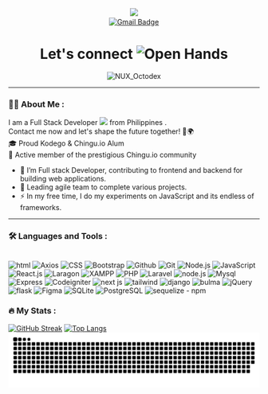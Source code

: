 <div id="header" align="center">
  <img src="https://media.giphy.com/media/M9gbBd9nbDrOTu1Mqx/giphy.gif" width="100"/>

  <div id="badges">
  
  <a target="_blank" href="avecillajason77@gmail.com">
    <img src="https://img.shields.io/badge/Email-whitesmoke?style=for-the-badge&logo=gmail&logoColor=red" alt="Gmail Badge"/>
  </a>

</div>

  <h1>
  Let's connect
  <img src="https://raw.githubusercontent.com/Tarikul-Islam-Anik/Animated-Fluent-Emojis/master/Emojis/Hand%20gestures/Open%20Hands.png" alt="Open Hands" width="50" height="50" />
</h1>
</div>
  <div align="center">
      <img src="https://user-images.githubusercontent.com/74038190/212741999-016fddbd-617a-4448-8042-0ecf907aea25.gif" width="400" alt="NUX_Octodex">
  </div>
  
  ---

### :man_technologist: About Me :
I am a Full Stack Developer <img src="https://media.giphy.com/media/WUlplcMpOCEmTGBtBW/giphy.gif" width="30"> from Philippines .<br>
Contact me now and let's shape the future together! 💌🌍 <br>
🎓 Proud Kodego & Chingu.io Alum <br>
🚀 Active member of the prestigious Chingu.io community <br>
- :telescope: I’m  Full stack Developer, contributing to frontend and backend for building web applications.
- :seedling: Leading agile team to complete various projects.
- :zap: In my free time, I do my experiments on JavaScript and its endless of frameworks.







  
  
---

### :hammer_and_wrench: Languages and Tools :
<div>


  <br>
<img alt='html' src='https://img.shields.io/badge/html-inactive.svg?style=for-the-badge&logo=html5&logoColor' />
<img alt='Axios' src='https://img.shields.io/badge/Axios-inactive.svg?style=for-the-badge&logo=Axios&logoColor' />
<img alt='CSS' src='https://img.shields.io/badge/CSS-inactive.svg?style=for-the-badge&logo=CSS&logoColor' />
<img alt='Bootstrap' src='https://img.shields.io/badge/Bootstrap-inactive.svg?style=for-the-badge&logo=Bootstrap&logoColor' />
<img alt='Github' src='https://img.shields.io/badge/Github-inactive.svg?style=for-the-badge&logo=Github&logoColor' />
<img alt='Git' src='https://img.shields.io/badge/Git-inactive.svg?style=for-the-badge&logo=Git&logoColor' />
<img alt='Node.js' src='https://img.shields.io/badge/Node.js-inactive.svg?style=for-the-badge&logo=Node.js&logoColor' />
<img alt='JavaScript' src='https://img.shields.io/badge/JavaScript-inactive.svg?style=for-the-badge&logo=JavaScript&logoColor' />
<img alt='React.js' src='https://img.shields.io/badge/React.js-inactive.svg?style=for-the-badge&logo=React&logoColor' />
<img alt='Laragon' src='https://img.shields.io/badge/Laragon-inactive.svg?style=for-the-badge&logo=Laragon&logoColor' />
<img alt='XAMPP' src='https://img.shields.io/badge/XAMPP-inactive.svg?style=for-the-badge&logo=XAMPP&logoColor' />
<img alt='PHP' src='https://img.shields.io/badge/PHP-inactive.svg?style=for-the-badge&logo=PHP&logoColor' />
<img alt='Laravel' src='https://img.shields.io/badge/Laravel-inactive.svg?style=for-the-badge&logo=Laravel&logoColor' />
<img alt='node.js' src='https://img.shields.io/badge/node.js-inactive.svg?style=for-the-badge&logo=node.js&logoColor' />
<img alt='Mysql' src='https://img.shields.io/badge/Mysql-inactive.svg?style=for-the-badge&logo=Mysql&logoColor' />
<img alt='Express' src='https://img.shields.io/badge/Express-inactive.svg?style=for-the-badge&logo=Express&logoColor' />
<img alt='Codeigniter' src='https://img.shields.io/badge/Codeigniter-inactive.svg?style=for-the-badge&logo=Codeigniter&logoColor' />
<img alt='next js' src='https://img.shields.io/badge/next js-inactive.svg?style=for-the-badge&logo=next.js&logoColor' />
<img alt='tailwind' src='https://img.shields.io/badge/tailwind-inactive.svg?style=for-the-badge&logo=tailwindcss&logoColor' />
<img alt='django' src='https://img.shields.io/badge/django-inactive.svg?style=for-the-badge&logo=django&logoColor' />
<img alt='bulma' src='https://img.shields.io/badge/bulma-inactive.svg?style=for-the-badge&logo=bulma&logoColor' />
<img alt='jQuery' src='https://img.shields.io/badge/jQuery-inactive.svg?style=for-the-badge&logo=jQuery&logoColor' />
<img alt='flask' src='https://img.shields.io/badge/flask-inactive.svg?style=for-the-badge&logo=flask&logoColor' />
<img alt='Figma' src='https://img.shields.io/badge/Figma-inactive.svg?style=for-the-badge&logo=Figma&logoColor' />
<img alt='SQLite' src='https://img.shields.io/badge/SQLite-inactive.svg?style=for-the-badge&logo=SQLite&logoColor' />
<img alt='PostgreSQL' src='https://img.shields.io/badge/PostgreSQL-inactive.svg?style=for-the-badge&logo=PostgreSQL&logoColor' />
<img alt='sequelize - npm' src='https://img.shields.io/badge/sequelize - npm-inactive.svg?style=for-the-badge&logo=sequelize - npm&logoColor' />
  <br>

  ### :fire: My Stats :
[![GitHub Streak](https://github-readme-streak-stats.herokuapp.com?user=jasonavecilla)](https://git.io/streak-stats)
[![Top Langs](https://github-readme-stats.vercel.app/api/top-langs/?username=jasonavecilla&layout=compact&theme=vision-friendly-dark)](https://github.com/anuraghazra/github-readme-stats)
<picture>
  <source media="(prefers-color-scheme: dark)" srcset="github-snake-dark.svg" />
  <source media="(prefers-color-scheme: light)" srcset="github-snake.svg" />
  <img alt="github-snake" src="https://raw.githubusercontent.com/vinhqua/vinhqua/output/github-contribution-grid-snake.svg" />
</picture>
